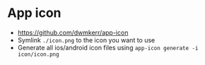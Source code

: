 # App icon
- https://github.com/dwmkerr/app-icon
- Symlink `./icon.png` to the icon you want to use
- Generate all ios/android icon files using `app-icon generate -i icon/icon.png`
